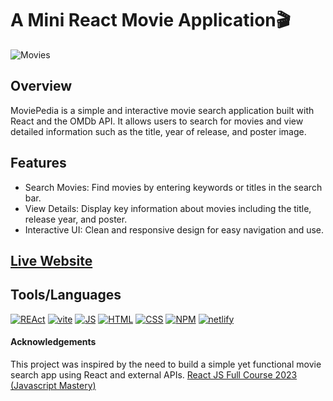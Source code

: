 # A Mini React Movie Application🎬
![Movies](https://github.com/user-attachments/assets/977c4f17-8f71-4898-a7e4-011966ef29c1) 


 
## Overview
MoviePedia is a simple and interactive movie search application built with React and the OMDb API. It allows users to search for movies and view detailed information such as the title, year of release, and poster image.

## Features
+ Search Movies: Find movies by entering keywords or titles in the search bar.
+ View Details: Display key information about movies including the title, release year, and poster.
+ Interactive UI: Clean and responsive design for easy navigation and use.

## [Live Website](https://moviepediakos.netlify.app/)
  
  ## Tools/Languages

[![REAct](https://img.shields.io/badge/-REAct-000?style=for-the-badge&logo=REAct)](#) [![vite](https://img.shields.io/badge/-vite-000?style=for-the-badge&logo=vite)](#)  [![JS](https://img.shields.io/badge/-JAVASCRIPT-000?style=for-the-badge&logo=javascript&logoColor=F0DB4F)](#) [![HTML](https://img.shields.io/badge/-HTML-000?style=for-the-badge&logo=html5)](#) [![CSS](https://img.shields.io/badge/-CSS-000?style=for-the-badge&logo=css3&logoColor=1572B6)](#) [![NPM](https://img.shields.io/badge/-npm-000?style=for-the-badge&logo=npm)](#) [![netlify](https://img.shields.io/badge/-netlify-000?style=for-the-badge&logo=netlify)](#)


#### Acknowledgements
This project was inspired by the need to build a simple yet functional movie search app using React and external APIs.
[React JS Full Course 2023 (Javascript Mastery)](https://youtu.be/b9eMGE7QtTk?si=lFzvDEJnP_wN62-u)
